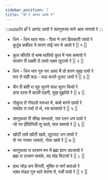 ```yaml
---
sidebar_position: 7
title: "हाँ रे आनंद आयो रे"
---
```


:::noteटेर
हाँ रे आनंद आयो रे सतगुरूसा माने आय जगायो रे
:::

- धिन - धिन थारा मात - पिता ने जग हितकारी जायो रे <br/>
  कुटुंब कबीला ने तारण तांई जग में आयो रे || १ ||

- कुल कीरति रो थम्ब थापियो कुल में नाम कमायो रे <br/>
  सत्संग री लक्ष्मी रो लावो भक़्त लुटायो रे || २ ||

- धिन - धिन भाग गुरु घर आया मैं तो शरण सुख पायो रे <br/>
  पाप रो पंछी फड़ - फड़ करते धुजट धायो रे || ३ ||

- चैन री बंशी रा सुर सुनने संधा सुरग कियो रे <br/>
  दास दरस मैं काली पड़गी, मुख मुर्झायो रे || ४ ||

- गोकुल रो गोपालो मरुधर में, बाबो बनने छायो रे <br/>
  रामदेव रा पर्चा रो थे, रस बरसायो रे || ५ ||

- सत्गुरूसा री सीख सम्भालो, राम रतन धन पायो रे <br/>
  जो नर प्रीतिनिती सु चाले, माय समायो रे || ६ ||

- खोटी लावे खोटी खावे, लूटपाट धन लायो रे <br/>
  वो नर नरका जावतो, गोता खावे रे || ७ ||

- सत्गुरूसा रा दरसण मन में ब्रह्म ज्ञान उपजायो रे <br/>
  ब्रह्म रा दरसण पायके, मद मोह मिटायो रे || ८ ||

- हाथ जोड़ कर विनती, मुक्ति रा मार्ग बताओ रे <br/>
  भक़्त मंडल गुरु थारे शरणा में, पर्चो पायो रे || ९ ||

